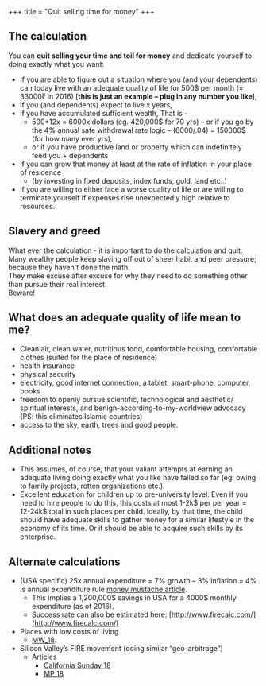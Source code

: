 +++
title = "Quit selling time for money"
+++

## The calculation

You can **quit selling your time and toil for money** and dedicate yourself to doing exactly what you want:

- If you are able to figure out a situation where you (and your dependents) can today live with an adequate quality of life for 500$ per month (= 33000₹ in 2016) \[**this is just an example – plug in any number you like**\],
- if you (and dependents) expect to live x years,
- if you have accumulated sufficient wealth, That is -
  - 500*12x = 6000x dollars (eg. 420,000$ for 70 yrs) 
  – or if you go by the 4% annual safe withdrawal rate logic – (6000/.04) = 150000$ (for how many ever yrs),
  - or if you have productive land or property which can indefinitely feed you + dependents
- if you can grow that money at least at the rate of inflation in your place of residence
    - (by investing in fixed deposits, index funds, gold, land etc..)
- if you are willing to either face a worse quality of life or are willing to terminate yourself if expenses rise unexpectedly high relative to resources.

## Slavery and greed 
What ever the calculation - it is important to do the calculation and quit.  
Many wealthy people keep slaving off out of sheer habit and peer pressure; because they haven't done the math.  
They make excuse after excuse for why they need to do something other than pursue their real interest.  
Beware!

## What does an adequate quality of life mean to me?

- Clean air, clean water, nutritious food, comfortable housing, comfortable clothes (suited for the place of residence)
- health insurance
- physical security
- electricity, good internet connection, a tablet, smart-phone, computer, books
- freedom to openly pursue scientific, technological and aesthetic/ spiritual interests, and benign-according-to-my-worldview advocacy (PS: this eliminates Islamic countries)
- access to the sky, earth, trees and good people.

## Additional notes

- This assumes, of course, that your valiant attempts at earning an adequate living doing exactly what you like have failed so far (eg: owing to family projects, rotten organizations etc.).
- Excellent education for children up to pre-university level: Even if you need to hire people to do this, this costs at most 1-2k$ per per year = 12-24k$ total in such places per child. Ideally, by that time, the child should have adequate skills to gather money for a similar lifestyle in the economy of its time. Or it should be able to acquire such skills by its enterprise.

## Alternate calculations

- (USA specific) 25x annual expenditure = 7% growth – 3% inflation = 4% is annual expenditure rule [money mustache article](http://www.mrmoneymustache.com/2012/05/29/how-much-do-i-need-for-retirement/).
    - This implies a 1,200,000$ savings in USA for a 4000$ monthly expenditure (as of 2016).
    - Success rate can also be estimated here: [http://www.firecalc.com/](http://www.firecalc.com/)
- Places with low costs of living
    - [MW_18](https://moneywise.com/a/ch-tabb/places-where-you-can-retire-for-200k).
- Silicon Valley’s FIRE movement (doing similar “geo-arbitrage”)
    - Articles
        - [California Sunday 18](https://story.californiasunday.com/tech-retirees)
        - [MP 18](https://www.marketplace.org/2018/04/06/economy/silicon-valleys-early-thirties-retirees)